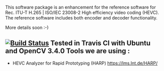 This software package is an enhancement for the reference software for Rec. ITU-T H.265 | ISO/IEC 23008-2 High efficiency video coding (HEVC). The reference software includes both encoder and decoder functionality.

More details soon :-)

[![Build Status](https://travis-ci.org/omricarmi/FastHEVC.svg?branch=master)](https://travis-ci.org/omricarmi/FastHEVC)
Tested in Travis CI with Ubuntu and OpenCV 3.4.0
Tools we are using :
---
* HEVC Analyzer for Rapid Prototyping (HARP)
  https://lms.lnt.de/HARP/

